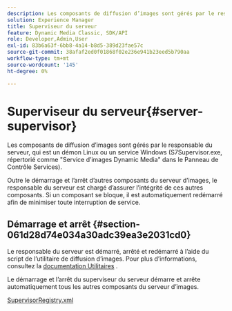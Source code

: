 ```yaml
---
description: Les composants de diffusion d’images sont gérés par le responsable du serveur, qui est un démon Linux ou un service Windows (S7Supervisor.exe, répertorié comme "Service d’images Dynamic Media" dans le Panneau de Contrôle Services).
solution: Experience Manager
title: Superviseur du serveur
feature: Dynamic Media Classic, SDK/API
role: Developer,Admin,User
exl-id: 83b6a63f-6bb8-4a14-b8d5-389d23fae57c
source-git-commit: 38afaf2ed0f01868f02e236e941b23eed5b790aa
workflow-type: tm+mt
source-wordcount: '145'
ht-degree: 0%

---
```


# Superviseur du serveur{#server-supervisor}

Les composants de diffusion d’images sont gérés par le responsable du serveur, qui est un démon Linux ou un service Windows (S7Supervisor.exe, répertorié comme &quot;Service d’images Dynamic Media&quot; dans le Panneau de Contrôle Services).

Outre le démarrage et l’arrêt d’autres composants du serveur d’images, le responsable du serveur est chargé d’assurer l’intégrité de ces autres composants. Si un composant se bloque, il est automatiquement redémarré afin de minimiser toute interruption de service.

## Démarrage et arrêt {#section-061d28d74e034a30adc39ea3e2031cd0}

Le responsable du serveur est démarré, arrêté et redémarré à l’aide du script de l’utilitaire de diffusion d’images. Pour plus d’informations, consultez la [documentation Utilitaires](../../../is-api/is-utils/utilities/c-location-of-utilities.md#concept-bae61e53344449af978502cac6be8b5f) .

Le démarrage et l’arrêt du superviseur du serveur démarre et arrête automatiquement tous les autres composants du serveur d’images.

[SupervisorRegistry.xml](../../../is-api/image-serving-api-ref/c-configuration-and-administration/r-server-configuration-files/r-supervisorregistry.md#reference-b55f37a7a7a044d19c1722f5130906c6)
